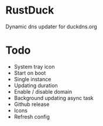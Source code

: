 # RustDuck

Dynamic dns updater for duckdns.org

# Todo

- System tray icon
- Start on boot
- Single instance
- Updating duration
- Enable / disable domain
- Background updating async task
- Github release
- Icons
- Refresh config
